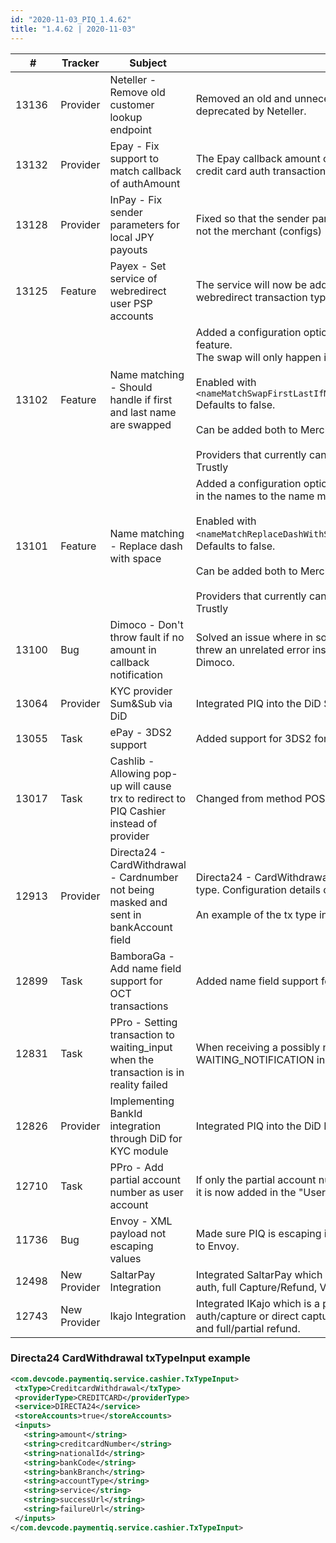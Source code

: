 ```yaml
--- 
id: "2020-11-03_PIQ_1.4.62"
title: "1.4.62 | 2020-11-03"
--- 
```



| #     | Tracker     | Subject   | Description    |
|-------|-------------|-----------|----------------|
| 13136 | Provider | Neteller - Remove old customer lookup endpoint | Removed an old and unnecessary "customer lookup" endpoint which will be deprecated by Neteller. |
| 13132 | Provider | Epay - Fix support to match callback of authAmount | The Epay callback amount check now also checks for "authAmount" if it was a credit card auth transaction. |
| 13128 | Provider | InPay - Fix sender parameters for local JPY payouts | Fixed so that the sender parameters in InPay's API is taken from the user and not the merchant (configs) |
| 13125 | Feature | Payex - Set service of webredirect user PSP accounts | The service will now be added to the user PSP accounts when using the webredirect transaction type with Payex. |
| 13102 | Feature | Name matching - Should handle if first and last name are swapped | Added a configuration option swap first and last name to the name matching feature.<br/>The swap will only happen if the names doesn't match without swapping.<br/><br/>Enabled with `<nameMatchSwapFirstLastIfMismatch>true</nameMatchSwapFirstLastIfMismatch>` Defaults to false.<br/><br/>Can be added both to MerchantConfig and the provider config.<br/><br/>Providers that currently can be used with this feature: Paysafecard, EcoPayz, Trustly |
| 13101 | Feature | Name matching - Replace dash with space | Added a configuration option to replace the dash/hyphen character with space in the names to the name matching feature.<br/><br/>Enabled with `<nameMatchReplaceDashWithSpace>true</nameMatchReplaceDashWithSpace>`. Defaults to false.<br/><br/>Can be added both to MerchantConfig and the provider config.<br/><br/>Providers that currently can be used with this feature: Paysafecard, EcoPayz, Trustly |
| 13100 | Bug | Dimoco - Don't throw fault if no amount in callback notification | Solved an issue where in some cases when the transaction was declined, PIQ threw an unrelated error instead of showing the correct decline reason from Dimoco. |
| 13064 | Provider | KYC provider Sum&Sub via DiD | Integrated PIQ into the DiD Sum&Sub provider. |
| 13055 | Task | ePay - 3DS2 support | Added support for 3DS2 for Epay. |
| 13017 | Task | Cashlib - Allowing pop-up will cause trx to redirect to PIQ Cashier instead of provider | Changed from method POST to GET for the redirect. |
| 12913 | Provider | Directa24 - CardWithdrawal - Cardnumber not being masked and sent in bankAccount field | Directa24 - CardWithdrawal should be configured as a credit card withdrawal type. Configuration details can be found in the documentation.<br/><br/> An example of the tx type input can be found at the bottom of the page.|
| 12899 | Task | BamboraGa - Add name field support for OCT transactions | Added name field support for OCT transactions using Bambora GA |
| 12831 | Task | PPro - Setting transaction to waiting_input when the transaction is in reality failed | When receiving a possibly non-final failure from PPro we set the transaction to WAITING_NOTIFICATION instead of WAITING_INPUT to better reflect this fact. |
| 12826 | Provider | Implementing BankId integration through DiD for KYC module | Integrated PIQ into the DiD BankId (SE/NO) provider. |
| 12710 | Task | PPro - Add partial account number as user account | If only the partial account number and not the full account is returned by PPro, it is now added in the "User account" column on the transaction. |
| 11736 | Bug | Envoy - XML payload not escaping values | Made sure PIQ is escaping illegal characters in input before the request is sent to Envoy. |
| 12498 | New Provider | SaltarPay Integration | Integrated SaltarPay which is a credit card provider offering 3DS deposits, auth, full Capture/Refund, Void. It is Visa solution only. 3DS2 is not supported. |
| 12743 | New Provider | Ikajo Integration | Integrated IKajo which is a payment provider offering credit card deposit with auth/capture or direct capture (sale), 3DS and N3DS (depending on card), void and full/partial refund. |

### Directa24 CardWithdrawal txTypeInput example
```xml
<com.devcode.paymentiq.service.cashier.TxTypeInput>
 <txType>CreditcardWithdrawal</txType>
 <providerType>CREDITCARD</providerType>
 <service>DIRECTA24</service>
 <storeAccounts>true</storeAccounts>
 <inputs>
   <string>amount</string>
   <string>creditcardNumber</string>
   <string>nationalId</string>
   <string>bankCode</string>
   <string>bankBranch</string>
   <string>accountType</string>
   <string>service</string>
   <string>successUrl</string>
   <string>failureUrl</string>
 </inputs>
</com.devcode.paymentiq.service.cashier.TxTypeInput>
```
